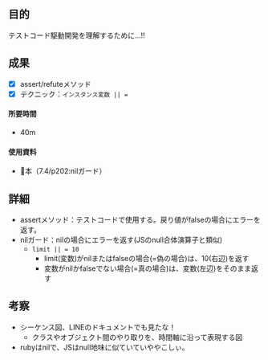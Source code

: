 ## 目的
<!-- 目的(〜を知りたい/〜を実装したい) -->
テストコード駆動開発を理解するために...!!
## 成果
<!-- 成果(できたこと/できなかったこと) -->
- [x] assert/refuteメソッド
- [x] テクニック：```インスタンス変数 || =```

#### 所要時間
- 40m
#### 使用資料
<!-- 使用資料(教材/書籍/ワークシート/Youtube) -->
- 🍒本（7.4/p202:nilガード）
## 詳細
<!-- 詳細(キーワード/プロセス//具体例を挙げる/今回の課題解決を今後に繋げられる形で記録) -->
- assertメソッド：テストコードで使用する。戻り値がfalseの場合にエラーを返す。
- nilガード：nilの場合にエラーを返す(JSのnull合体演算子と類似)
  - ```limit || = 10```
    - limit(変数)がnilまたはfalseの場合(=偽の場合)は、10(右辺)を返す
    - 変数がnilかfalseでない場合(=真の場合)は、変数(左辺)をそのまま返す

## 考察
<!-- 考察(今後の展望/) -->
- シーケンス図、LINEのドキュメントでも見たな！
  - クラスやオブジェクト間のやり取りを、時間軸に沿って表現する図
- rubyはnilで、JSはnull地味に似ていていややこしぃ。